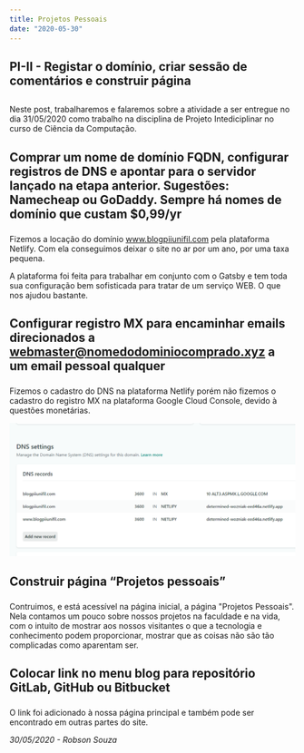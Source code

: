 ```yaml
---
title: Projetos Pessoais
date: "2020-05-30"
---
```

 
## PI-II - Registar o domínio, criar sessão de comentários e construir página <h2>

Neste post, trabalharemos e falaremos sobre a atividade a ser entregue no dia 31/05/2020 como trabalho na disciplina de Projeto Intediciplinar no curso de Ciência da Computação.

## Comprar um nome de domínio FQDN, configurar registros de DNS e apontar para o servidor lançado na etapa anterior. Sugestões: Namecheap ou GoDaddy. Sempre há nomes de domínio que custam $0,99/yr <h3>

Fizemos a locação do domínio www.blogpiiunifil.com pela plataforma Netlify. Com ela conseguimos deixar o site no ar por um ano, por uma taxa pequena.

A plataforma foi feita para trabalhar em conjunto com o Gatsby e tem toda sua configuração bem sofisticada para tratar de um serviço WEB. O que nos ajudou bastante.

## Configurar registro MX para encaminhar emails direcionados a webmaster@nomedodominiocomprado.xyz a um email pessoal qualquer <h3>

Fizemos o cadastro do DNS na plataforma Netlify porém não fizemos o cadastro do registro MX na plataforma Google Cloud Console, devido à questões monetárias.

![mx](./CadastroMX.PNG)

## Construir página “Projetos pessoais” <h3>

Contruimos, e está acessível na página inicial, a página "Projetos Pessoais". Nela contamos um pouco sobre nossos projetos na faculdade e na vida, com o intuito de mostrar aos nossos visitantes o que a tecnologia e conhecimento podem proporcionar, mostrar que as coisas não são tão complicadas como aparentam ser.

## Colocar link no menu blog para repositório GitLab, GitHub ou Bitbucket <h3>

O link foi adicionado à nossa página principal e também pode ser encontrado em outras partes do site.


<cite> 30/05/2020 - Robson Souza <cite>